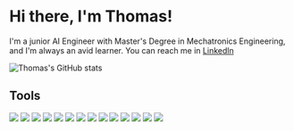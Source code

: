 # Hi there, I'm Thomas!

I'm a junior AI Engineer with Master's Degree in Mechatronics Engineering, and I'm always an avid learner. You can reach me in [Linkedln](https://www.linkedin.com/in/thomas-t-31628a1a1)

![Thomas's GitHub stats](https://github-readme-stats.vercel.app/api?username=thom22&hide=contribs,prs&show_icons=true&theme=radical)

## Tools
![](https://img.shields.io/badge/Programming-Python-brightgreen?style=plastic&logo=python)
![](https://img.shields.io/badge/Programming-R-brightgreen?style=plastic&logo=r)
![](https://img.shields.io/badge/Programming-SQL-brightgreen?style=plastic&logo=sql)
![](https://img.shields.io/badge/Programming-OpenCv-brightgreen?style=plastic&logo=opencv)
![](https://img.shields.io/badge/Framework-Tensorflow-blue?style=plastic&logo=tensorflow)
![](https://img.shields.io/badge/Framework-Keras-blue?style=plastic&logo=keras)
![](https://img.shields.io/badge/Framework-Pytorch-blue?style=plastic&logo=pytorch)
![](https://img.shields.io/badge/Os-Linux-9cf?style=plastic&logo=linux)
![](https://img.shields.io/badge/Library-Numpy-9cf?style=plastic&logo=numpy)
![](https://img.shields.io/badge/Library-Scikitlearn-9cf?style=plastic&logo=scikitlearn)
![](https://img.shields.io/badge/Library-Pandas-9cf?style=plastic&logo=pandas)
![](https://img.shields.io/badge/IndustryKnowledge-DeepLearning-9cf?style=plastic&logo=ai)
![](https://img.shields.io/badge/IndustryKnowledge-MachineLearning-9cf?style=plastic&logo=ai)
![](https://img.shields.io/badge/IndustryKnowledge-ComputerVision-9cf?style=plastic&logo=AI)


<!-- ![](https://img.shields.io/badge/IndustryKnowledge-ComputerVision-9cf?style=plastic&logo=ai)
![](https://img.shields.io/badge/IndustryKnowledge-CNN-9cf?style=plastic&logo=ai)
![](https://img.shields.io/badge/IndustryKnowledge-LSTM-9cf?style=plastic&logo=ai)
![](https://img.shields.io/badge/IndustryKnowledge-YOLO-9cf?style=plastic&logo=ai)
![](https://img.shields.io/badge/IndustryKnowledge-GAN-9cf?style=plastic&logo=ai) -->








<!-- 
for showing icon and theme:
![Anurag's GitHub stats](https://github-readme-stats.vercel.app/api?username=thom22&show_icons=true&theme=radical) 

for tools and technologies
![](https://img.shields.io/badge/<WORD_ON_LEFT>-<WORD_ON_RIGHT>-informational?style=flat&logo=<LOGO_NAME>&logoColor=white&color=2bbc8a)

-->






<!-- - 🔭 I’m currently working on ...
- 🌱 I’m currently learning ...
- 👯 I’m looking to collaborate on ...
- 🤔 I’m looking for help with ...
- 😄 Pronouns: he/him
- 💬 Ask me about ... 

To fully showing without hiding any status
[![Thomas's GitHub stats](https://github-readme-stats.vercel.app/api?username=thom22)](https://github.com/anuraghazra/github-readme-stats)

-->



